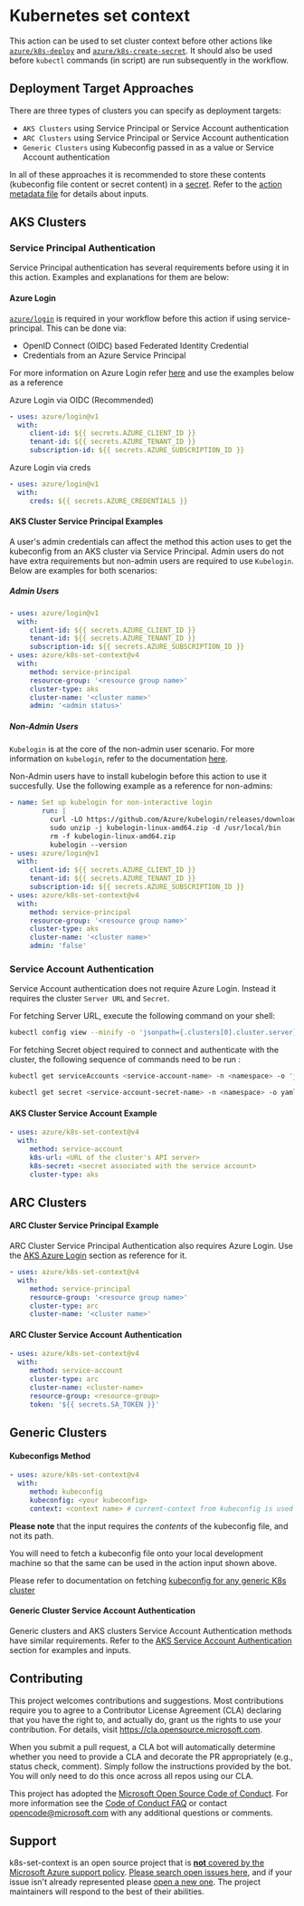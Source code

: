 # Kubernetes set context

This action can be used to set cluster context before other actions like [`azure/k8s-deploy`](https://github.com/Azure/k8s-deploy/tree/master) and [`azure/k8s-create-secret`](https://github.com/Azure/k8s-create-secret/tree/master). It should also be used before `kubectl` commands (in script) are run subsequently in the workflow.

## Deployment Target Approaches

There are three types of clusters you can specify as deployment targets:

-  `AKS Clusters` using Service Principal or Service Account authentication
-  `ARC Clusters` using Service Principal or Service Account authentication
-  `Generic Clusters` using Kubeconfig passed in as a value or Service Account authentication

In all of these approaches it is recommended to store these contents (kubeconfig file content or secret content) in a [secret](https://docs.github.com/en/actions/security-guides/encrypted-secrets/). Refer to the [action metadata file](./action.yml) for details about inputs.

## AKS Clusters

### Service Principal Authentication

Service Principal authentication has several requirements before using it in this action. Examples and explanations for them are below:

#### Azure Login

[`azure/login`](https://github.com/Azure/login/tree/master) is required in your workflow before this action if using service-principal. This can be done via:

-  OpenID Connect (OIDC) based Federated Identity Credential
-  Credentials from an Azure Service Principal

For more information on Azure Login refer [here](<https://github.com/marketplace/actions/azure-login#:~:text=GitHub%20Action%20for,in%20step%20(i)>) and use the examples below as a reference

Azure Login via OIDC (Recommended)

```yaml
- uses: azure/login@v1
  with:
     client-id: ${{ secrets.AZURE_CLIENT_ID }}
     tenant-id: ${{ secrets.AZURE_TENANT_ID }}
     subscription-id: ${{ secrets.AZURE_SUBSCRIPTION_ID }}
```

Azure Login via creds

```yaml
- uses: azure/login@v1
  with:
     creds: ${{ secrets.AZURE_CREDENTIALS }}
```

#### AKS Cluster Service Principal Examples

A user's admin credentials can affect the method this action uses to get the kubeconfig from an AKS cluster via Service Principal. Admin users do not have extra requirements but non-admin users are required to use `Kubelogin`. Below are examples for both scenarios:

##### Admin Users

```yaml
- uses: azure/login@v1
  with:
     client-id: ${{ secrets.AZURE_CLIENT_ID }}
     tenant-id: ${{ secrets.AZURE_TENANT_ID }}
     subscription-id: ${{ secrets.AZURE_SUBSCRIPTION_ID }}
- uses: azure/k8s-set-context@v4
  with:
     method: service-principal
     resource-group: '<resource group name>'
     cluster-type: aks
     cluster-name: '<cluster name>'
     admin: '<admin status>'
```

##### Non-Admin Users

`Kubelogin` is at the core of the non-admin user scenario. For more information on `kubelogin`, refer to the documentation [here](https://github.com/Azure/kubelogin).

Non-Admin users have to install kubelogin before this action to use it succesfully. Use the following example as a reference for non-admins:

```yaml
- name: Set up kubelogin for non-interactive login
        run: |
          curl -LO https://github.com/Azure/kubelogin/releases/download/v0.0.20/kubelogin-linux-amd64.zip
          sudo unzip -j kubelogin-linux-amd64.zip -d /usr/local/bin
          rm -f kubelogin-linux-amd64.zip
          kubelogin --version
- uses: azure/login@v1
  with:
     client-id: ${{ secrets.AZURE_CLIENT_ID }}
     tenant-id: ${{ secrets.AZURE_TENANT_ID }}
     subscription-id: ${{ secrets.AZURE_SUBSCRIPTION_ID }}
- uses: azure/k8s-set-context@v4
  with:
     method: service-principal
     resource-group: '<resource group name>'
     cluster-type: aks
     cluster-name: '<cluster name>'
     admin: 'false'
```

### Service Account Authentication

Service Account authentication does not require Azure Login. Instead it requires the cluster `Server URL` and `Secret`.

For fetching Server URL, execute the following command on your shell:

```bash
kubectl config view --minify -o 'jsonpath={.clusters[0].cluster.server}'
```

For fetching Secret object required to connect and authenticate with the cluster, the following sequence of commands need to be run :

```bash
kubectl get serviceAccounts <service-account-name> -n <namespace> -o 'jsonpath={.secrets[*].name}'

kubectl get secret <service-account-secret-name> -n <namespace> -o yaml
```

#### AKS Cluster Service Account Example

```yaml
- uses: azure/k8s-set-context@v4
  with:
     method: service-account
     k8s-url: <URL of the cluster's API server>
     k8s-secret: <secret associated with the service account>
     cluster-type: aks
```

## ARC Clusters

#### ARC Cluster Service Principal Example

ARC Cluster Service Principal Authentication also requires Azure Login. Use the [AKS Azure Login](https://github.com/Azure/k8s-set-context/#azure-login) section as reference for it.

```yaml
- uses: azure/k8s-set-context@v4
  with:
     method: service-principal
     resource-group: '<resource group name>'
     cluster-type: arc
     cluster-name: '<cluster name>'
```

#### ARC Cluster Service Account Authentication

```yaml
- uses: azure/k8s-set-context@v4
  with:
     method: service-account
     cluster-type: arc
     cluster-name: <cluster-name>
     resource-group: <resource-group>
     token: '${{ secrets.SA_TOKEN }}'
```

## Generic Clusters

#### Kubeconfigs Method

```yaml
- uses: azure/k8s-set-context@v4
  with:
     method: kubeconfig
     kubeconfig: <your kubeconfig>
     context: <context name> # current-context from kubeconfig is used as default
```

**Please note** that the input requires the _contents_ of the kubeconfig file, and not its path.

You will need to fetch a kubeconfig file onto your local development machine so that the same can be used in the action input shown above.

Please refer to documentation on fetching [kubeconfig for any generic K8s cluster](https://kubernetes.io/docs/concepts/configuration/organize-cluster-access-kubeconfig/)

#### Generic Cluster Service Account Authentication

Generic clusters and AKS clusters Service Account Authentication methods have similar requirements. Refer to the [AKS Service Account Authentication](https://github.com/k8s-set-context#service-account-authentication) section for examples and inputs.

## Contributing

This project welcomes contributions and suggestions. Most contributions require you to agree to a
Contributor License Agreement (CLA) declaring that you have the right to, and actually do, grant us
the rights to use your contribution. For details, visit https://cla.opensource.microsoft.com.

When you submit a pull request, a CLA bot will automatically determine whether you need to provide
a CLA and decorate the PR appropriately (e.g., status check, comment). Simply follow the instructions
provided by the bot. You will only need to do this once across all repos using our CLA.

This project has adopted the [Microsoft Open Source Code of Conduct](https://opensource.microsoft.com/codeofconduct/).
For more information see the [Code of Conduct FAQ](https://opensource.microsoft.com/codeofconduct/faq/) or
contact [opencode@microsoft.com](mailto:opencode@microsoft.com) with any additional questions or comments.

## Support

k8s-set-context is an open source project that is [**not** covered by the Microsoft Azure support policy](https://support.microsoft.com/en-us/help/2941892/support-for-linux-and-open-source-technology-in-azure). [Please search open issues here](https://github.com/Azure/k8s-set-context/issues), and if your issue isn't already represented please [open a new one](https://github.com/Azure/k8s-set-context/issues/new/choose). The project maintainers will respond to the best of their abilities.
